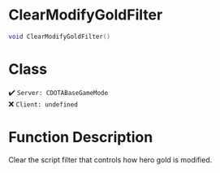 # ClearModifyGoldFilter
```lua
void ClearModifyGoldFilter()
```
# Class
✔️ `Server: CDOTABaseGameMode`  
❌ `Client: undefined`  

# Function Description
Clear the script filter that controls how hero gold is modified.
